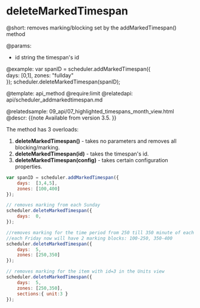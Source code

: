deleteMarkedTimespan
=============

@short: 
	removes marking/blocking set by the addMarkedTimespan() method

@params: 
- id	string	the timespan's id
	

@example: 
var spanID = scheduler.addMarkedTimespan({  
	days:  [0,1], 
	zones: "fullday"              
});
scheduler.deleteMarkedTimespan(spanID);



@template:	api_method
@require:limit
@relatedapi:
	api/scheduler_addmarkedtimespan.md
    
@relatedsample:
	09_api/07_highlighted_timespans_month_view.html
@descr: 
{{note
Available from version 3.5.
}}

The method has 3 overloads:

1.  **deleteMarkedTimespan()** - takes no parameters and removes all blocking/marking.
2.  **deleteMarkedTimespan(id)** - takes the timespan's id.
3.  **deleteMarkedTimespan(config)** -  takes certain configuration properties.
     
   
~~~js
var spanID = scheduler.addMarkedTimespan({  
	days:  [3,4,5], 
	zones: [100,400]          
});

// removes marking from each Sunday
scheduler.deleteMarkedTimespan({ 
	days:  0,
});

//removes marking for the time period from 250 till 350 minute of each Friday
//each Friday now will have 2 marking blocks: 100-250, 350-400
scheduler.deleteMarkedTimespan({ 
	days:  5,
	zones: [250,350]
});

// removes marking for the item with id=3 in the Units view
scheduler.deleteMarkedTimespan({ 
	days:  5,
	zones: [250,350],
	sections:{ unit:3 }        
});

~~~

